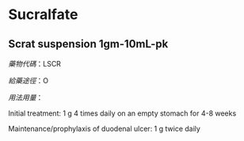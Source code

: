 # Sucralfate

## Scrat suspension 1gm-10mL-pk

*藥物代碼*：LSCR

*給藥途徑*：O

*用法用量*：

Initial treatment: 1 g 4 times daily on an empty stomach for 4-8 weeks

Maintenance/prophylaxis of duodenal ulcer: 1 g twice daily

